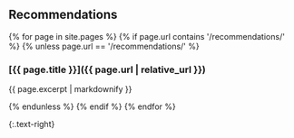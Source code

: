 ---
---

## Recommendations

{% for page in site.pages %}
{% if page.url contains '/recommendations/' %}
{% unless page.url == '/recommendations/' %}

### [{{ page.title }}]({{ page.url | relative_url }})

{{ page.excerpt | markdownify }}

{% endunless %}
{% endif %}
{% endfor %}

{:.text-right}
